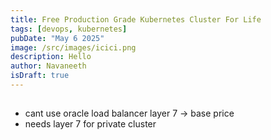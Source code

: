 ```yaml
---
title: Free Production Grade Kubernetes Cluster For Life
tags: [devops, kubernetes]
pubDate: "May 6 2025"
image: /src/images/icici.png
description: Hello
author: Navaneeth
isDraft: true
---
```


##


- cant use oracle load balancer layer 7 ->  base price
- needs layer 7 for private cluster